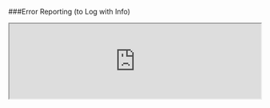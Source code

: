###Error Reporting (to Log with Info)
<iframe width="100%" onload="resizeIframe(this)" src="http://127.0.0.1:8888/php-error-report-log-2?showErrorLog=1">
Screenshot needed
</iframe>